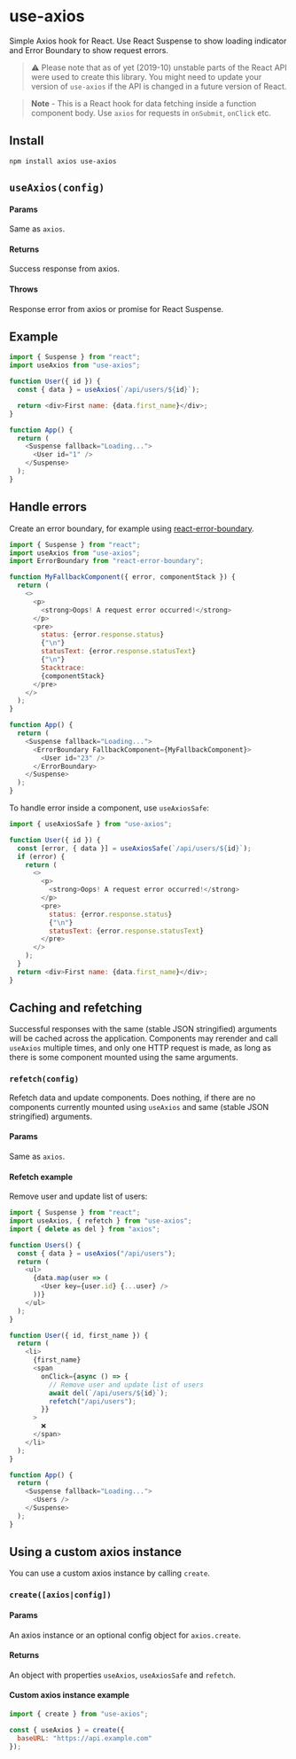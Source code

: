 # use-axios

Simple Axios hook for React. Use React Suspense to show loading indicator and Error Boundary to show request errors.

> ⚠️ Please note that as of yet (2019-10) unstable parts of the React API were used to create this library. You might need to update your version of `use-axios` if the API is changed in a future version of React. 

> **Note** - This is a React hook for data fetching inside a function component body. Use `axios` for requests in `onSubmit`, `onClick` etc.

## Install

```sh
npm install axios use-axios
```

## `useAxios(config)`

#### Params

Same as `axios`.

#### Returns

Success response from axios.

#### Throws

Response error from axios or promise for React Suspense.

## Example

```js
import { Suspense } from "react";
import useAxios from "use-axios";

function User({ id }) {
  const { data } = useAxios(`/api/users/${id}`);

  return <div>First name: {data.first_name}</div>;
}

function App() {
  return (
    <Suspense fallback="Loading...">
      <User id="1" />
    </Suspense>
  );
}
```

## Handle errors

Create an error boundary, for example using [react-error-boundary](https://github.com/bvaughn/react-error-boundary).

```js
import { Suspense } from "react";
import useAxios from "use-axios";
import ErrorBoundary from "react-error-boundary";

function MyFallbackComponent({ error, componentStack }) {
  return (
    <>
      <p>
        <strong>Oops! A request error occurred!</strong>
      </p>
      <pre>
        status: {error.response.status}
        {"\n"}
        statusText: {error.response.statusText}
        {"\n"}
        Stacktrace:
        {componentStack}
      </pre>
    </>
  );
}

function App() {
  return (
    <Suspense fallback="Loading...">
      <ErrorBoundary FallbackComponent={MyFallbackComponent}>
        <User id="23" />
      </ErrorBoundary>
    </Suspense>
  );
}
```

To handle error inside a component, use `useAxiosSafe`:

```js
import { useAxiosSafe } from "use-axios";

function User({ id }) {
  const [error, { data }] = useAxiosSafe(`/api/users/${id}`);
  if (error) {
    return (
      <>
        <p>
          <strong>Oops! A request error occurred!</strong>
        </p>
        <pre>
          status: {error.response.status}
          {"\n"}
          statusText: {error.response.statusText}
        </pre>
      </>
    );
  }
  return <div>First name: {data.first_name}</div>;
}
```

## Caching and refetching

Successful responses with the same (stable JSON stringified) arguments will be cached across the application. Components may rerender and call `useAxios` multiple times, and only one HTTP request is made, as long as there is some component mounted using the same arguments.

### `refetch(config)`

Refetch data and update components. Does nothing, if there are no components currently mounted using `useAxios` and same (stable JSON stringified) arguments.

#### Params

Same as `axios`.

#### Refetch example

Remove user and update list of users:

```js
import { Suspense } from "react";
import useAxios, { refetch } from "use-axios";
import { delete as del } from "axios";

function Users() {
  const { data } = useAxios("/api/users");
  return (
    <ul>
      {data.map(user => (
        <User key={user.id} {...user} />
      ))}
    </ul>
  );
}

function User({ id, first_name }) {
  return (
    <li>
      {first_name}
      <span
        onClick={async () => {
          // Remove user and update list of users
          await del(`/api/users/${id}`);
          refetch("/api/users");
        }}
      >
        ❌
      </span>
    </li>
  );
}

function App() {
  return (
    <Suspense fallback="Loading...">
      <Users />
    </Suspense>
  );
}
```

## Using a custom axios instance

You can use a custom axios instance by calling `create`.

### `create([axios|config])`

#### Params

An axios instance or an optional config object for `axios.create`.

#### Returns

An object with properties `useAxios`, `useAxiosSafe` and `refetch`.

#### Custom axios instance example

```js
import { create } from "use-axios";

const { useAxios } = create({
  baseURL: "https://api.example.com"
});
```
